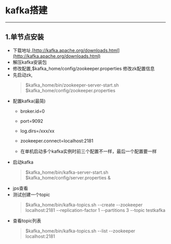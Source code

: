 # kafka搭建

---

## 1.单节点安装
* 下载地址,[http://kafka.apache.org/downloads.html](http://kafka.apache.org/downloads.html)
* 解压kafka安装包
* 修改配置,$kafka_home/config/zookeeper.properties 修改zk配置信息
* 先启动zk,
	> $kafka_home/bin/zookeeper-server-start.sh $kafka_home/config/zookeeper.properties
* 配置kafka(最简)
	* broker.id=0
	* port=9092
	* log.dirs=/xxx/xx
	* zookeeper.connect=localhost:2181

	* 在单机启动多个kafka实例时前三个配置不一样，最后一个配置要一样
* 启动kafka
	> $kafka_home/bin/kafka-server-start.sh $kafka_home/config/server.properties &
* jps查看
* 测试创建一个topic
	> $kafka_home/bin/kafka-topics.sh --create --zookeeper localhost:2181 --replication-factor 1 --partitions 3 --topic testkafka
* 查看topic列表
	> $kafka_home/bin/kafka-topics.sh --list --zookeeper localhost:2181